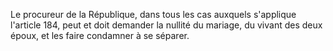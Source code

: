   
Le procureur de la République, dans tous les cas auxquels s'applique l'article 184, peut et doit demander la nullité du mariage, du vivant des deux époux, et les faire condamner à se séparer.  

  
